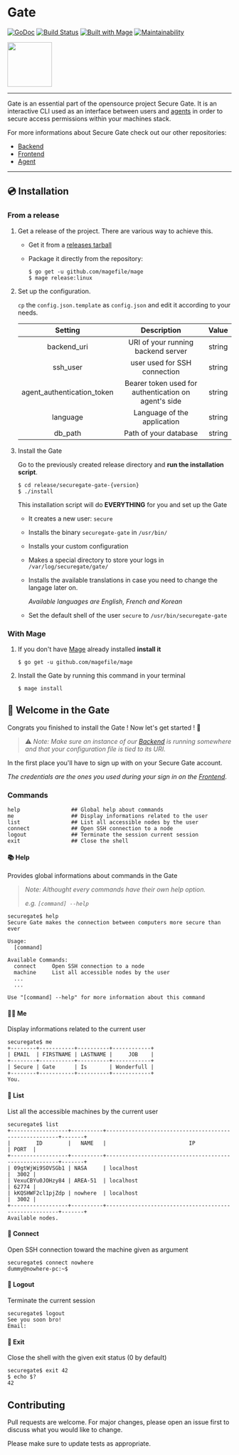 # Gate

[![GoDoc](https://godoc.org/github.com/gusmin/gate/pkg?status.svg)](https://godoc.org/github.com/gusmin/gate/pkg)
[![Build Status](https://travis-ci.com/atrahy/gate.svg?token=xuCuQMuPLxpwzP2jsQ7f&branch=master)](https://travis-ci.com/atrahy/gate)
[![Built with Mage](https://magefile.org/badge.svg)](https://magefile.org)
[![Maintainability](https://api.codeclimate.com/v1/badges/e192ff5dd67ab04e419b/maintainability)](https://codeclimate.com/github/gusmin/gate/maintainability)

<img src="https://media.discordapp.net/attachments/433311912281767978/626863798610821130/logo_400dpi.png?width=764&height=884" width=100>

***

Gate is an essential part of the opensource project Secure Gate.
It is an interactive CLI used as an interface between users and [agents](https://github.com/atrahy/agent) in order to secure access permissions within your machines stack.

For more informations about Secure Gate check out our other repositories:

- [Backend](https://github.com/atrahy/backend)
- [Frontend](https://github.com/atrahy/frontend)
- [Agent](https://github.com/atrahy/agent)

***

## :cd: Installation

### From a release

1. Get a release of the project. There are various way to achieve this.

    - Get it from a [releases tarball](https://github.com/gusmin/gate/releases)
    - Package it directly from the repository:

        ```Shell
        $ go get -u github.com/magefile/mage
        $ mage release:linux
        ```

2. Set up the configuration.
  
    `cp` the `config.json.template` as `config.json` and edit it according to your needs.

    |           Setting          |                      Description                     |  Value |
    |:--------------------------:|:----------------------------------------------------:|:------:|
    |         backend_uri        |          URI of your running backend server          | string |
    |          ssh_user          |                 user used for SSH connection                 | string |
    | agent_authentication_token | Bearer token used for authentication on agent's side | string |
    |          language          |              Language of the application             | string |
    |        db_path       |             Path of your database            | string |

3. Install the Gate

    Go to the previously created release directory and **run the installation script**.

    ```Shell
    $ cd release/securegate-gate-{version}
    $ ./install
    ```

    This installation script will do **EVERYTHING** for you and set up the Gate

    - It creates a new user: `secure`
    - Installs the binary `securegate-gate` in `/usr/bin/`
    - Installs your custom configuration
    - Makes a special directory to store your logs in `/var/log/securegate/gate/`
    - Installs the available translations in case you need to change the langage later on.

        _Available languages are English, French and Korean_
    - Set the default shell of the user `secure` to `/usr/bin/securegate-gate`

### With Mage

1. If you don't have [Mage](https://magefile.org) already installed **install it**

    ```Shell
    $ go get -u github.com/magefile/mage
    ```

2. Install the Gate by running this command in your terminal

    ```
    $ mage install
    ```

## :milky_way: Welcome in the Gate

Congrats you finished to install the Gate ! Now let's get started ! :tada:

> :warning: _Note: Make sure an instance of our [Backend]([Backend](https://github.com/atrahy/backend)) is running somewhere and that your configuration file is tied to its URI._

In the first place you'll have to sign up with on your Secure Gate account.

_The credentials are the ones you used during your sign in on the [Frontend](https://github.com/atrahy/frontend)_.

### Commands

```console
help                ## Global help about commands
me                  ## Display informations related to the user
list                ## List all accessible nodes by the user
connect             ## Open SSH connection to a node
logout              ## Terminate the session current session
exit                ## Close the shell
```

#### :books: Help

Provides global informations about  commands in the Gate

> _Note: Althought every commands have their own help option._
>
> _e.g. `[command] --help`_

```
securegate$ help
Secure Gate makes the connection between computers more secure than ever

Usage:
  [command]

Available Commands:
  connect     Open SSH connection to a node
  machine     List all accessible nodes by the user
  ...
  ...

Use "[command] --help" for more information about this command
```

#### :ok_woman: Me

Display informations related to the current user

```
securegate$ me
+--------+-----------+----------+------------+
| EMAIL  | FIRSTNAME | LASTNAME |     JOB    |
+--------+-----------+----------+------------+
| Secure | Gate      | Is       | Wonderfull |
+--------+-----------+----------+------------+
You.
```

#### :scroll: List

List all the accessible machines by the current user

```
securegate$ list
+------------------+----------+-------------------------------------------------------+-------+
|        ID        |   NAME   |                          IP                           | PORT  |
+------------------+----------+-------------------------------------------------------+-------+
| 09gtWjWi9SOVSGb1 | NASA     | localhost                                             |  3002 |
| VexuCBYu0JOHzy84 | AREA-51  | localhost                                             | 62774 |
| kKQSHWF2cl1pjZdp | nowhere  | localhost                                             |  3002 |
+------------------+----------+-------------------------------------------------------+-------+
Available nodes.
```

#### :electric_plug: Connect

Open SSH connection toward the machine given as argument

```Shell
securegate$ connect nowhere
dummy@nowhere-pc:~$
```

#### :walking: Logout

Terminate the current session

```
securegate$ logout
See you soon bro!
Email:
```

#### :running: Exit

Close the shell with the given exit status (0 by default)

```shell
securegate$ exit 42
$ echo $?
42
```

## Contributing

Pull requests are welcome. For major changes, please open an issue first to discuss what you would like to change.

Please make sure to update tests as appropriate.
